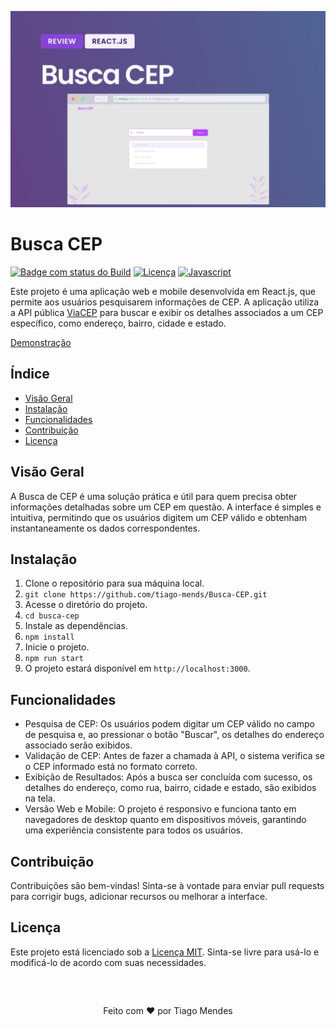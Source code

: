 ![BuscaCEP](https://raw.githubusercontent.com/tiago-mends/Busca-CEP/main/banner.png)

# Busca CEP

[![Badge com status do Build](https://img.shields.io/badge/build-concluded-brightgreen)](https://github.com/tiago-mends/Busca-CEP/)
[![Licença](https://img.shields.io/badge/license-MIT-blue)](https://opensource.org/licenses/MIT)
[![Javascript](https://img.shields.io/badge/reactjs-blue?logo=react)](https://github.com/tiago-mends/Busca-CEP/)

Este projeto é uma aplicação web e mobile desenvolvida em React.js, que permite aos usuários pesquisarem informações de CEP. A aplicação utiliza a API pública [ViaCEP](https://viacep.com.br/) para buscar e exibir os detalhes associados a um CEP específico, como endereço, bairro, cidade e estado.

[Demonstração](https://busca-cep-six-nu.vercel.app/)

## Índice

- [Visão Geral](#visão-geral)
- [Instalação](#instalação)
- [Funcionalidades](#funcionalidades)
- [Contribuição](#contribuição)
- [Licença](#licença)

## Visão Geral

A Busca de CEP é uma solução prática e útil para quem precisa obter informações detalhadas sobre um CEP em questão. A interface é simples e intuitiva, permitindo que os usuários digitem um CEP válido e obtenham instantaneamente os dados correspondentes.

## Instalação

1. Clone o repositório para sua máquina local.
2. ```git clone https://github.com/tiago-mends/Busca-CEP.git```
3. Acesse o diretório do projeto.
4. ```cd busca-cep```
5. Instale as dependências.
6. ```npm install```
7. Inicie o projeto.
8. ```npm run start```
9. O projeto estará disponível em `http://localhost:3000`.

## Funcionalidades

- Pesquisa de CEP: Os usuários podem digitar um CEP válido no campo de pesquisa e, ao pressionar o botão "Buscar", os detalhes do endereço associado serão exibidos.
- Validação de CEP: Antes de fazer a chamada à API, o sistema verifica se o CEP informado está no formato correto.
- Exibição de Resultados: Após a busca ser concluída com sucesso, os detalhes do endereço, como rua, bairro, cidade e estado, são exibidos na tela.
- Versão Web e Mobile: O projeto é responsivo e funciona tanto em navegadores de desktop quanto em dispositivos móveis, garantindo uma experiência consistente para todos os usuários.

## Contribuição

Contribuições são bem-vindas! Sinta-se à vontade para enviar pull requests para corrigir bugs, adicionar recursos ou melhorar a interface.

## Licença

Este projeto está licenciado sob a [Licença MIT](https://github.com/tiago-mends/Busca-CEP/blob/main/LICENSE.md). Sinta-se livre para usá-lo e modificá-lo de acordo com suas necessidades.

&nbsp;
&nbsp;
&nbsp;
&nbsp;


##
<center>Feito com ❤️ por Tiago Mendes</center>
